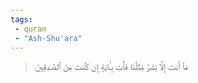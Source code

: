 ```yaml
---
tags: 
 - quran 
 - "Ash-Shu'ara"
---
```


> مَآ أَنتَ إِلَّا بَشَرٞ مِّثۡلُنَا فَأۡتِ بِـَٔايَةٍ إِن كُنتَ مِنَ ٱلصَّـٰدِقِينَ
